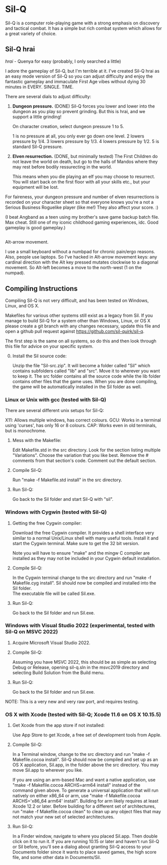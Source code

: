 # Sil-Q
Sil-Q is a computer role-playing game with a strong emphasis on discovery and
tactical combat. It has a simple but rich combat system which allows for a
great variety of choice.

## Sil-Q hrai

*hrai* - Quenya for easy (probably, I only searched a little)

I adore the gameplay of Sil-Q, but I'm terrible at it. I've created Sil-Q hrai
as an easy mode version of Sil-Q so you can adjust difficulty and enjoy the 
fantastic gameplay and immaculate First Age vibes without dying 30 minutes
in EVERY. SINGLE. TIME.

There are several dials to adjust difficulty:

1. **Dungeon pressure.** (DONE)
   Sil-Q forces you lower and lower into the dungeon as you play so prevent
   grinding. But this is hrai, and we support a little grinding!
   
   On character creation, select dungeon pressure 1 to 5.

   1 is no pressure at all, you only ever go down one level.
   2 lowers pressure by 1/4.
   3 lowers pressure by 1/3.
   4 lowers pressure by 1/2.
   5 is standard Sil-Q pressure.

2. **Elven resurrection.** (DONE, but minimally tested)
   The First Children do not leave the world on death, but go to the halls of Mandos
   where they may rest before bodily ressurecting in the world.

   This means when you die playing an elf you may choose to resurrect. You will start
   back on the first floor with all your skills etc., but your equipment will be lost.

For faireness, your dungeon pressure and number of elven resurrections is 
recorded on your character sheet so that everyone knows you're a not
a Serious Business Roguelike player (like me!) They also affect your score. :)

(I beat Angband as a teen using my brother's save game backup batch file. Max cheat.
Still one of my iconic childhood gaming experiences, idc. Good gameplay is good gameplay.)

##

Alt-arrow movement.

I use a small keyboard without a numbpad for chronic pain/ergo reasons. Also, people use
laptops. So I've hacked in Alt-arrow movement keys: any cardinal direction with the Alt
key pressed mutates clockwise to a diagonal movement. So Alt-left becomes a move to the
north-west (1 on the numpad).

## Compiling Instructions

Compiling Sil-Q is not very difficult, and has been tested on Windows, Linux, and OS X.

Makefiles for various other systems still exist as a legacy from Sil. If you manage
to build Sil-Q for a system other than Windows, Linux, or OS X please create a git branch
with any changes necessary, update this file and open a github pull request against
https://github.com/sil-quirk/sil-q.

The first step is the same on all systems, so do this and then look through
this file for advice on your specific system. 

0. Install the Sil source code:

   Unzip the file "Sil-src.zip". It will become a folder called "Sil"
   which contains subfolders called "lib" and "src". Move it to wherever
   you want to keep it. The src folder contains all the source code
   while the lib folder contains other files that the game uses.
   When you are done compiling, the game will be automatically installed
   in the Sil folder as well.


### Linux or Unix with gcc  (tested with Sil-Q)

   There are several different unix setups for Sil-Q:

   X11: Allows multiple windows, has correct colours.
   GCU: Works in a terminal using 'curses', has only 16 or 8 colours.
   CAP: Works even in old terminals, but is monochrome.

1. Mess with the Makefile:

   Edit Makefile.std in the src directory.
   Look for the section listing multiple "Variations".
   Choose the variation that you like best.
   Remove the # comments from that section's code.
   Comment out the default section.

2. Compile Sil-Q:

   Run "make -f Makefile.std install" in the src directory.

3. Run Sil-Q:

   Go back to the Sil folder and start Sil-Q with "sil".

### Windows with Cygwin   (tested with Sil-Q)

1. Getting the free Cygwin compiler: 

   Download the free Cygwin compiler. It provides a shell interface very
   similar to a normal Unix/Linux shell with many useful tools. Install it
   and start the Cygwin terminal. Make sure to get the 32 bit version.

   Note you will have to ensure "make" and the mingw C compiler are installed
   as they may not be included in your Cygwin default installation.

2. Compile Sil-Q: 

   In the Cygwin terminal change to the src directory and run 
   "make -f Makefile.cyg install". 
   Sil should now be compiled and installed into the Sil folder.  
   The executable file will be called Sil.exe. 

3. Run Sil-Q: 

   Go back to the Sil folder and run Sil.exe. 

### Windows with Visual Studio 2022 (experimental, tested with Sil-Q on MSVC 2022)

1. Acquire Microsoft Visual Studio 2022.

2. Compile Sil-Q:

   Assuming you have MSVC 2022, this should be as simple as selecting Debug or
   Release, opening sil-q.sln in the msvc2019 directory and selecting Build Solution
   from the Build menu.

3. Run Sil-Q:

   Go back to the Sil folder and run Sil.exe.

NOTE: This is a very new and very raw port, and requires testing.

### OS X with Xcode  (tested with Sil-Q; Xcode 11.6 on OS X 10.15.5)

1. Get Xcode from the app store if not installed:

   Use App Store to get Xcode, a free set of development tools from Apple.

2. Compile Sil-Q:

   In a Terminal window, change to the src directory and run
   "make -f Makefile.cocoa install".
   Sil-Q should now be compiled and set up as an OS X application, Sil.app,
   in the folder above the src directory.  You may move Sil.app to wherever
   you like.

   If you are using an arm-based Mac and want a native application, use
   "make -f Makefile.cocoa ARCHS=arm64 install"
   instead of the command given above.  To generate a universal application
   that will run natively on either x86_64 or arm, use
   "make -f Makefile.cocoa ARCHS='x86_64 arm64' install".
   Building for arm likely requires at least Xcode 12.2 or later.  Before
   building for a different set of architectures, run
   "make -f Makefile.cocoa clean" to clean up any object files that may not
   match your new set of selected architectures.

3. Run Sil-Q:

   In a Finder window, navigate to where you placed Sil.app.  Then double
   click on it to run it.  If you are running 10.15 or later and haven't run
   Sil-Q or Sil before, you'll see a dialog about granting Sil-Q access to
   your Documents folder since it wants to place saved games, the high
   score file, and some other data in Documents/Sil.

